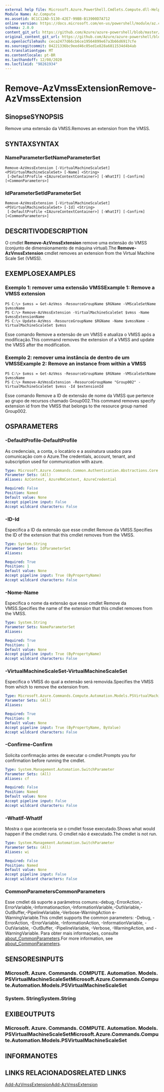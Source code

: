 ```yaml
---
external help file: Microsoft.Azure.PowerShell.Cmdlets.Compute.dll-Help.xml
Module Name: Az.Compute
ms.assetid: 8C1C12AD-5130-42E7-99BB-B13900D7A712
online version: https://docs.microsoft.com/en-us/powershell/module/az.compute/remove-azvmssextension
schema: 2.0.0
content_git_url: https://github.com/Azure/azure-powershell/blob/master/src/Compute/Compute/help/Remove-AzVmssExtension.md
original_content_git_url: https://github.com/Azure/azure-powershell/blob/master/src/Compute/Compute/help/Remove-AzVmssExtension.md
ms.openlocfilehash: ceca2477d66cb6ce19564899e67a3b66d6917cfe
ms.sourcegitcommit: 04221336bc9eed46c05ed1e828a6811534d4b4ab
ms.translationtype: MT
ms.contentlocale: pt-BR
ms.lasthandoff: 12/08/2020
ms.locfileid: "98261934"
---
```

# <span data-ttu-id="80604-101">Remove-AzVmssExtension</span><span class="sxs-lookup"><span data-stu-id="80604-101">Remove-AzVmssExtension</span></span>

## <span data-ttu-id="80604-102">Sinopse</span><span class="sxs-lookup"><span data-stu-id="80604-102">SYNOPSIS</span></span>
<span data-ttu-id="80604-103">Remove uma extensão da VMSS.</span><span class="sxs-lookup"><span data-stu-id="80604-103">Removes an extension from the VMSS.</span></span>

## <span data-ttu-id="80604-104">SYNTAX</span><span class="sxs-lookup"><span data-stu-id="80604-104">SYNTAX</span></span>

### <span data-ttu-id="80604-105">NameParameterSet</span><span class="sxs-lookup"><span data-stu-id="80604-105">NameParameterSet</span></span>
```
Remove-AzVmssExtension [-VirtualMachineScaleSet] <PSVirtualMachineScaleSet> [-Name] <String>
 [-DefaultProfile <IAzureContextContainer>] [-WhatIf] [-Confirm] [<CommonParameters>]
```

### <span data-ttu-id="80604-106">IdParameterSet</span><span class="sxs-lookup"><span data-stu-id="80604-106">IdParameterSet</span></span>
```
Remove-AzVmssExtension [-VirtualMachineScaleSet] <PSVirtualMachineScaleSet> [-Id] <String>
 [-DefaultProfile <IAzureContextContainer>] [-WhatIf] [-Confirm] [<CommonParameters>]
```

## <span data-ttu-id="80604-107">DESCRITIVO</span><span class="sxs-lookup"><span data-stu-id="80604-107">DESCRIPTION</span></span>
<span data-ttu-id="80604-108">O cmdlet **Remove-AzVmssExtension** remove uma extensão do VMSS (conjunto de dimensionamento de máquina virtual).</span><span class="sxs-lookup"><span data-stu-id="80604-108">The **Remove-AzVmssExtension** cmdlet removes an extension from the Virtual Machine Scale Set (VMSS).</span></span>

## <span data-ttu-id="80604-109">EXEMPLOS</span><span class="sxs-lookup"><span data-stu-id="80604-109">EXAMPLES</span></span>

### <span data-ttu-id="80604-110">Exemplo 1: remover uma extensão VMSS</span><span class="sxs-lookup"><span data-stu-id="80604-110">Example 1: Remove a VMSS extension</span></span>
```
PS C:\> $vmss = Get-AzVmss -ResourceGroupName $RGName -VMScaleSetName $vmssName 
PS C:\> Remove-AzVmssExtension -VirtualMachineScaleSet $vmss -Name $vmssExtensionName
PS C:\> Update-AzVmss -ResourceGroupName $RGName -Name $vmssName -VirtualMachineScaleSet $vmss
```

<span data-ttu-id="80604-111">Esse comando Remove a extensão de um VMSS e atualiza o VMSS após a modificação.</span><span class="sxs-lookup"><span data-stu-id="80604-111">This command removes the extension of a VMSS and update the VMSS after the modification.</span></span>

### <span data-ttu-id="80604-112">Exemplo 2: remover uma instância de dentro de um VMSS</span><span class="sxs-lookup"><span data-stu-id="80604-112">Example 2: Remove an instance from within a VMSS</span></span>
```
PS C:\> $vmss = Get-AzVmss -ResourceGroupName $RGName -VMScaleSetName $vmssName 
PS C:\> Remove-AzVmssExtension -ResourceGroupName "Group002" -VirtualMachineScaleSet $vmss -Id $extensionId
```

<span data-ttu-id="80604-113">Esse comando Remove a ID de extensão de nome da VMSS que pertence ao grupo de recursos chamado Group002.</span><span class="sxs-lookup"><span data-stu-id="80604-113">This command removes specify extension id from the VMSS that belongs to the resource group named Group002.</span></span>

## <span data-ttu-id="80604-114">OS</span><span class="sxs-lookup"><span data-stu-id="80604-114">PARAMETERS</span></span>

### <span data-ttu-id="80604-115">-DefaultProfile</span><span class="sxs-lookup"><span data-stu-id="80604-115">-DefaultProfile</span></span>
<span data-ttu-id="80604-116">As credenciais, a conta, o locatário e a assinatura usados para comunicação com o Azure.</span><span class="sxs-lookup"><span data-stu-id="80604-116">The credentials, account, tenant, and subscription used for communication with azure.</span></span>

```yaml
Type: Microsoft.Azure.Commands.Common.Authentication.Abstractions.Core.IAzureContextContainer
Parameter Sets: (All)
Aliases: AzContext, AzureRmContext, AzureCredential

Required: False
Position: Named
Default value: None
Accept pipeline input: False
Accept wildcard characters: False
```

### <span data-ttu-id="80604-117">-ID</span><span class="sxs-lookup"><span data-stu-id="80604-117">-Id</span></span>
<span data-ttu-id="80604-118">Especifica a ID da extensão que esse cmdlet Remove da VMSS.</span><span class="sxs-lookup"><span data-stu-id="80604-118">Specifies the ID of the extension that this cmdlet removes from the VMSS.</span></span>

```yaml
Type: System.String
Parameter Sets: IdParameterSet
Aliases:

Required: True
Position: 1
Default value: None
Accept pipeline input: True (ByPropertyName)
Accept wildcard characters: False
```

### <span data-ttu-id="80604-119">-Nome</span><span class="sxs-lookup"><span data-stu-id="80604-119">-Name</span></span>
<span data-ttu-id="80604-120">Especifica o nome da extensão que esse cmdlet Remove da VMSS.</span><span class="sxs-lookup"><span data-stu-id="80604-120">Specifies the name of the extension that this cmdlet removes from the VMSS.</span></span>

```yaml
Type: System.String
Parameter Sets: NameParameterSet
Aliases:

Required: True
Position: 1
Default value: None
Accept pipeline input: True (ByPropertyName)
Accept wildcard characters: False
```

### <span data-ttu-id="80604-121">-VirtualMachineScaleSet</span><span class="sxs-lookup"><span data-stu-id="80604-121">-VirtualMachineScaleSet</span></span>
<span data-ttu-id="80604-122">Especifica o VMSS do qual a extensão será removida.</span><span class="sxs-lookup"><span data-stu-id="80604-122">Specifies the VMSS from which to remove the extension from.</span></span>

```yaml
Type: Microsoft.Azure.Commands.Compute.Automation.Models.PSVirtualMachineScaleSet
Parameter Sets: (All)
Aliases:

Required: True
Position: 0
Default value: None
Accept pipeline input: True (ByPropertyName, ByValue)
Accept wildcard characters: False
```

### <span data-ttu-id="80604-123">-Confirme</span><span class="sxs-lookup"><span data-stu-id="80604-123">-Confirm</span></span>
<span data-ttu-id="80604-124">Solicita confirmação antes de executar o cmdlet.</span><span class="sxs-lookup"><span data-stu-id="80604-124">Prompts you for confirmation before running the cmdlet.</span></span>

```yaml
Type: System.Management.Automation.SwitchParameter
Parameter Sets: (All)
Aliases: cf

Required: False
Position: Named
Default value: None
Accept pipeline input: False
Accept wildcard characters: False
```

### <span data-ttu-id="80604-125">-WhatIf</span><span class="sxs-lookup"><span data-stu-id="80604-125">-WhatIf</span></span>
<span data-ttu-id="80604-126">Mostra o que aconteceria se o cmdlet fosse executado.</span><span class="sxs-lookup"><span data-stu-id="80604-126">Shows what would happen if the cmdlet runs.</span></span> <span data-ttu-id="80604-127">O cmdlet não é executado.</span><span class="sxs-lookup"><span data-stu-id="80604-127">The cmdlet is not run.</span></span>

```yaml
Type: System.Management.Automation.SwitchParameter
Parameter Sets: (All)
Aliases: wi

Required: False
Position: Named
Default value: None
Accept pipeline input: False
Accept wildcard characters: False
```

### <span data-ttu-id="80604-128">CommonParameters</span><span class="sxs-lookup"><span data-stu-id="80604-128">CommonParameters</span></span>
<span data-ttu-id="80604-129">Esse cmdlet dá suporte a parâmetros comuns:-debug,-ErrorAction,-ErrorVariable,-Informationaction,-InformationVariable,-OutVariable,-OutBuffer,-PipelineVariable,-Verbose-WarningAction e-WarningVariable.</span><span class="sxs-lookup"><span data-stu-id="80604-129">This cmdlet supports the common parameters: -Debug, -ErrorAction, -ErrorVariable, -InformationAction, -InformationVariable, -OutVariable, -OutBuffer, -PipelineVariable, -Verbose, -WarningAction, and -WarningVariable.</span></span> <span data-ttu-id="80604-130">Para obter mais informações, consulte [about_CommonParameters](http://go.microsoft.com/fwlink/?LinkID=113216).</span><span class="sxs-lookup"><span data-stu-id="80604-130">For more information, see [about_CommonParameters](http://go.microsoft.com/fwlink/?LinkID=113216).</span></span>

## <span data-ttu-id="80604-131">SENSORES</span><span class="sxs-lookup"><span data-stu-id="80604-131">INPUTS</span></span>

### <span data-ttu-id="80604-132">Microsoft. Azure. Commands. COMPUTE. Automation. Models. PSVirtualMachineScaleSet</span><span class="sxs-lookup"><span data-stu-id="80604-132">Microsoft.Azure.Commands.Compute.Automation.Models.PSVirtualMachineScaleSet</span></span>

### <span data-ttu-id="80604-133">System. String</span><span class="sxs-lookup"><span data-stu-id="80604-133">System.String</span></span>

## <span data-ttu-id="80604-134">EXIBE</span><span class="sxs-lookup"><span data-stu-id="80604-134">OUTPUTS</span></span>

### <span data-ttu-id="80604-135">Microsoft. Azure. Commands. COMPUTE. Automation. Models. PSVirtualMachineScaleSet</span><span class="sxs-lookup"><span data-stu-id="80604-135">Microsoft.Azure.Commands.Compute.Automation.Models.PSVirtualMachineScaleSet</span></span>

## <span data-ttu-id="80604-136">INFORMA</span><span class="sxs-lookup"><span data-stu-id="80604-136">NOTES</span></span>

## <span data-ttu-id="80604-137">LINKS RELACIONADOS</span><span class="sxs-lookup"><span data-stu-id="80604-137">RELATED LINKS</span></span>

[<span data-ttu-id="80604-138">Add-AzVmssExtension</span><span class="sxs-lookup"><span data-stu-id="80604-138">Add-AzVmssExtension</span></span>](./Add-AzVmssExtension.md)
